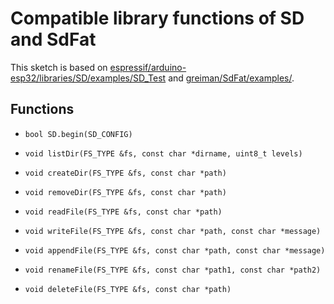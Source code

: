 # Compatible library functions of SD and SdFat

This sketch is based on [espressif/arduino-esp32/libraries/SD/examples/SD_Test][1] and [greiman/SdFat/examples/][2].

## Functions

- `bool SD.begin(SD_CONFIG)`

- `void listDir(FS_TYPE &fs, const char *dirname, uint8_t levels)`

- `void createDir(FS_TYPE &fs, const char *path)`

- `void removeDir(FS_TYPE &fs, const char *path)`

- `void readFile(FS_TYPE &fs, const char *path)`

- `void writeFile(FS_TYPE &fs, const char *path, const char *message)`

- `void appendFile(FS_TYPE &fs, const char *path, const char *message)`

- `void renameFile(FS_TYPE &fs, const char *path1, const char *path2)`

- `void deleteFile(FS_TYPE &fs, const char *path)`

[1]: https://github.com/espressif/arduino-esp32/tree/master/libraries/SD/examples/SD_Test "arduino-esp32/libraries/SD/examples/SD_Test at master · espressif/arduino-esp32"

[2]: https://github.com/greiman/SdFat/tree/master/examples "SdFat/examples at master · greiman/SdFat"
